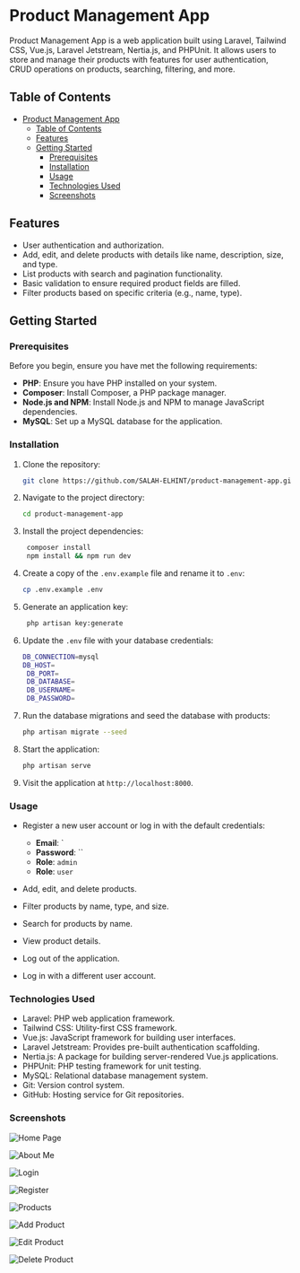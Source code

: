 # Product Management App

Product Management App is a web application built using Laravel, Tailwind CSS, Vue.js, Laravel Jetstream, Nertia.js, and PHPUnit. It allows users to store and manage their products with features for user authentication, CRUD operations on products, searching, filtering, and more.

## Table of Contents

- [Product Management App](#product-management-app)
  - [Table of Contents](#table-of-contents)
  - [Features](#features)
  - [Getting Started](#getting-started)
    - [Prerequisites](#prerequisites)
    - [Installation](#installation)
    - [Usage](#usage)
    - [Technologies Used](#technologies-used)
    - [Screenshots](#screenshots)

## Features

- User authentication and authorization.
- Add, edit, and delete products with details like name, description, size, and type.
- List products with search and pagination functionality.
- Basic validation to ensure required product fields are filled.
- Filter products based on specific criteria (e.g., name, type).

## Getting Started

### Prerequisites

Before you begin, ensure you have met the following requirements:

- **PHP**: Ensure you have PHP installed on your system.
- **Composer**: Install Composer, a PHP package manager.
- **Node.js and NPM**: Install Node.js and NPM to manage JavaScript dependencies.
- **MySQL**: Set up a MySQL database for the application.

### Installation

1. Clone the repository:

   ```bash
   git clone https://github.com/SALAH-ELHINT/product-management-app.git
   ```

2. Navigate to the project directory:

   ```bash
   cd product-management-app
   ```

3. Install the project dependencies:

   ```bash
    composer install
    npm install && npm run dev
    ```

4. Create a copy of the `.env.example` file and rename it to `.env`:
   
   ```bash
   cp .env.example .env
   ```

5. Generate an application key:

   ```bash
    php artisan key:generate
    ```

6. Update the `.env` file with your database credentials:
   
   ```bash
   DB_CONNECTION=mysql
   DB_HOST=
    DB_PORT=
    DB_DATABASE=
    DB_USERNAME=
    DB_PASSWORD=
    ```

7. Run the database migrations and seed the database with products:
    
    ```bash
    php artisan migrate --seed
    ```

8.  Start the application:
    
    ```bash
    php artisan serve
    ```

9.  Visit the application at `http://localhost:8000`.
    
### Usage

- Register a new user account or log in with the default credentials:
  - **Email**: `
  - **Password**: ``
  - **Role**: `admin`
  - **Role**: `user`
  
- Add, edit, and delete products.
- Filter products by name, type, and size.
- Search for products by name.
- View product details.
- Log out of the application.
- Log in with a different user account.

### Technologies Used
- Laravel: PHP web application framework.
- Tailwind CSS: Utility-first CSS framework.
- Vue.js: JavaScript framework for building user interfaces.
- Laravel Jetstream: Provides pre-built authentication scaffolding.
- Nertia.js: A package for building server-rendered Vue.js applications.
- PHPUnit: PHP testing framework for unit testing.
- MySQL: Relational database management system.
- Git: Version control system.
- GitHub: Hosting service for Git repositories.


### Screenshots

![Home Page](https://cdn.discordapp.com/attachments/950852158117511208/1153234156805959720/Screenshot_2023-09-18_063440.png)

![About Me](https://cdn.discordapp.com/attachments/950852158117511208/1153234157091160064/Screenshot_2023-09-18_063504.png)

![Login](https://cdn.discordapp.com/attachments/950852158117511208/1153234157326049300/Screenshot_2023-09-18_063530.png)

![Register](https://cdn.discordapp.com/attachments/950852158117511208/1153234157573517373/Screenshot_2023-09-18_063549.png)

![Products](https://cdn.discordapp.com/attachments/950852158117511208/1153234157825163294/Screenshot_2023-09-18_063706.png)

![Add Product](https://cdn.discordapp.com/attachments/950852158117511208/1153234158127161344/Screenshot_2023-09-18_063801.png)

![Edit Product](https://cdn.discordapp.com/attachments/950852158117511208/1153234158387212358/Screenshot_2023-09-18_063821.png)

![Delete Product](https://cdn.discordapp.com/attachments/950852158117511208/1153234158613692496/Screenshot_2023-09-18_063852.png)

